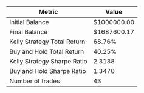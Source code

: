 | Metric | Value |
| --- | --- |
| Initial Balance | $1000000.00 |
| Final Balance | $1687600.17 |
| Kelly Strategy Total Return | 68.76% |
| Buy and Hold Total Return | 40.25% |
| Kelly Strategy Sharpe Ratio | 2.3138 |
| Buy and Hold Sharpe Ratio | 1.3470 |
| Number of trades | 43 |
